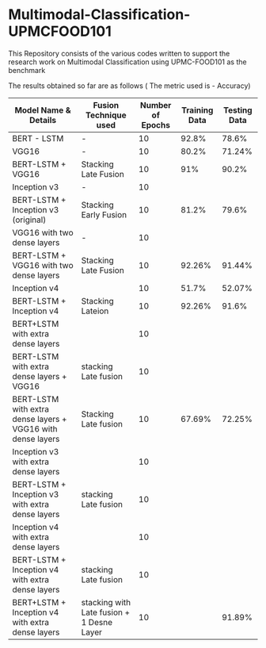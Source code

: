 # Multimodal-Classification-UPMCFOOD101
This Repository consists of the various codes written to support the research work on Multimodal Classification using UPMC-FOOD101 as the benchmark

The results obtained so far are as follows ( The metric used is - Accuracy)

| **Model Name & Details**                                    | **Fusion Technique used**                | **Number of Epochs** | **Training Data** | **Testing Data** |
|-------------------------------------------------------------|------------------------------------------|----------------------|-------------------|------------------|
| BERT - LSTM                                                 | -                                        | 10                   | 92.8%             | 78.6%            |
| VGG16                                                       | -                                        | 10                   | 80.2%             | 71.24%           |
| BERT-LSTM + VGG16                                           | Stacking Late Fusion                    | 10                   | 91%               | 90.2%            |
| Inception v3                                                | -                                        | 10                   |                   |                  |
| BERT-LSTM + Inception v3  (original)                        | Stacking Early Fusion                    | 10                   | 81.2%             | 79.6%            |
| VGG16 with two dense layers                                 | -                                        | 10                   |                   |                  |
| BERT-LSTM + VGG16 with two dense layers                     | Stacking Late Fusion                    | 10                   | 92.26%            | 91.44%            |
| Inception v4                                                |                                          | 10                   | 51.7%             | 52.07%           |
| BERT-LSTM + Inception v4                                    | Stacking Lateion                    | 10                   | 92.26%            | 91.6%            |
| BERT+LSTM with extra dense layers                           |                                          | 10                   |                   |                  |
| BERT-LSTM with extra dense layers + VGG16                   | stacking Late fusion                    | 10                   |                   |                  |
| BERT-LSTM with extra dense layers + VGG16 with dense layers | Stacking Late fusion                    | 10                   | 67.69%            | 72.25%           |
| Inception v3 with extra dense layers                        |                                          | 10                   |                   |                  |
| BERT-LSTM + Inception v3 with extra dense layers            | stacking Late fusion                    | 10                   |                   |                  |
| Inception v4 with extra dense layers                        |                                          | 10                   |                   |                  |
| BERT-LSTM + Inception v4 with extra dense layers            | stacking Late fusion                    | 10                   |                   |                  |
| BERT+LSTM + Inception v4 with extra dense layers            | stacking with Late fusion + 1 Desne Layer | 10                   |                   |   91.89%               |
